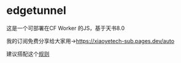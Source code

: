 # edgetunnel
这是一个可部署在CF Worker 的JS，基于天书8.0

我的订阅免费分享给大家用->https://xiaoyetech-sub.pages.dev/auto

建议搭配这个[规则](https://github.com/ImLTHQ/ProxyRule)